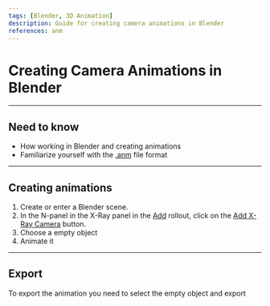 ```yaml
---
tags: [Blender, 3D Animation]
description: Guide for creating camera animations in Blender
references: anm
---
```


# Creating Camera Animations in Blender

___

## Need to know

- How working in Blender and creating animations
- Familiarize yourself with the [.anm](../../references/file-formats/animations/anm.md) file format

___

## Creating animations

1. Create or enter a Blender scene.
2. In the N-panel in the X-Ray panel in the [Add](../../modding-tools/blender/addon-n-panels/n-panel-add.md) rollout, click on the [Add X-Ray Camera](../../modding-tools/blender/addon-operators/operator-add-x-ray-camera.md) button.
3. Choose a empty object
4. Animate it

___

## Export

To export the animation you need to select the empty object and export
